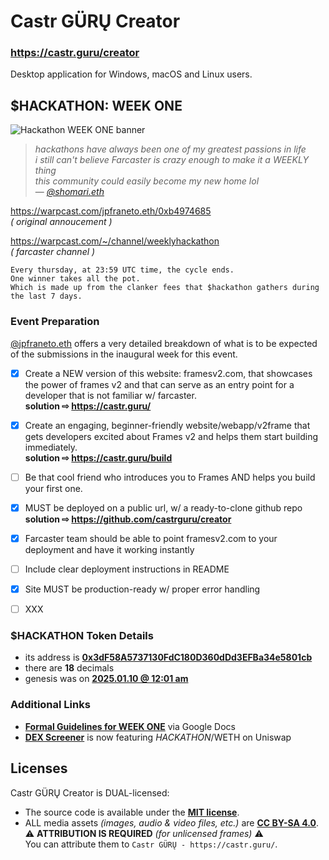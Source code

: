 # Castr GÜRŲ Creator

### https://castr.guru/creator

Desktop application for Windows, macOS and Linux users.


## $HACKATHON: WEEK ONE

![Hackathon WEEK ONE banner](https://i.ibb.co/8dcFXRP/hackathon-week-one.jpg)

> _hackathons have always been one of my greatest passions in life_
<br />_i still can't believe Farcaster is crazy enough to make it a WEEKLY thing_
<br />_this community could easily become my new home lol_
<br />— [_@shomari.eth_](https://warpcast.com/shomari.eth)

https://warpcast.com/jpfraneto.eth/0xb4974685
<br />_( original annoucement )_

https://warpcast.com/~/channel/weeklyhackathon
<br />_( farcaster channel )_

```text
Every thursday, at 23:59 UTC time, the cycle ends.
One winner takes all the pot.
Which is made up from the clanker fees that $hackathon gathers during the last 7 days.
```

### Event Preparation

[@jpfraneto.eth](https://warpcast.com/jpfraneto.eth) offers a very detailed breakdown of what is to be expected of the submissions in the inaugural week for this event.

- [x] Create a NEW version of this website: framesv2.com, that showcases the power of frames v2 and that can serve as an entry point for a developer that is not familiar w/ farcaster.
<br />__solution ⇨ https://castr.guru/__
- [x] Create an engaging, beginner-friendly website/webapp/v2frame that gets developers excited
about Frames v2 and helps them start building immediately.
<br />__solution ⇨ https://castr.guru/build__
- [ ] Be that cool friend who introduces you to Frames AND helps you build your first one.
- [x] MUST be deployed on a public url, w/ a ready-to-clone github repo
<br />__solution ⇨ https://github.com/castrguru/creator__
- [x] Farcaster team should be able to point framesv2.com to your deployment and have it
working instantly
- [ ] Include clear deployment instructions in README
- [x] Site MUST be production-ready w/ proper error handling
- [ ] XXX


### $HACKATHON Token Details

- its address is [__0x3dF58A5737130FdC180D360dDd3EFBa34e5801cb__](https://basescan.org/token/0x3dF58A5737130FdC180D360dDd3EFBa34e5801cb)
- there are __18__ decimals
- genesis was on [__2025.01.10 @ 12:01 am__](https://basescan.org/tx/0xdd792ccb3a7bfd35f1b32f1dfac352d7ea161e21cd8fdc1d52b4e87c1e88601a)


### Additional Links

- [__Formal Guidelines for WEEK ONE__](https://docs.google.com/document/d/1AD-uVfWU27ko9zYLGCYbUhRAOJQZv2k3zKV2zrB67ik) via Google Docs
- [__DEX Screener__](https://dexscreener.com/base/0x3dF58A5737130FdC180D360dDd3EFBa34e5801cb) is now featuring $HACKATHON/$WETH on Uniswap


## Licenses

Castr GÜRŲ Creator is DUAL-licensed:

- The source code is available under the [__MIT license__](LICENSE).
- ALL media assets _(images, audio & video files, etc.)_ are [__CC BY-SA 4.0__](https://creativecommons.org/licenses/by-sa/4.0/).
<br />⚠️ __ATTRIBUTION IS REQUIRED__ _(for unlicensed frames)_ ⚠️
<br />You can attribute them to `Castr GÜRŲ - https://castr.guru/`.

